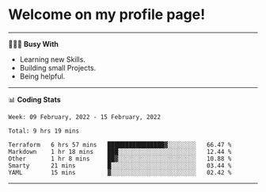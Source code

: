 # Welcome on my profile page!
<!-- print(("dralla"[::-1]+"s").capitalize()) -->

---
👨🏻‍💻 **Busy With**
* Learning new Skills.
* Building small Projects.
* Being helpful.

---
📊 **Coding Stats**
<!--START_SECTION:waka-->
```text
Week: 09 February, 2022 - 15 February, 2022

Total: 9 hrs 19 mins

Terraform   6 hrs 57 mins   ████████████████▓░░░░░░░░   66.47 % 
Markdown    1 hr 18 mins    ███░░░░░░░░░░░░░░░░░░░░░░   12.44 % 
Other       1 hr 8 mins     ██▓░░░░░░░░░░░░░░░░░░░░░░   10.88 % 
Smarty      21 mins         █░░░░░░░░░░░░░░░░░░░░░░░░   03.44 % 
YAML        15 mins         ▓░░░░░░░░░░░░░░░░░░░░░░░░   02.42 % 
```
<!--END_SECTION:waka-->
---
